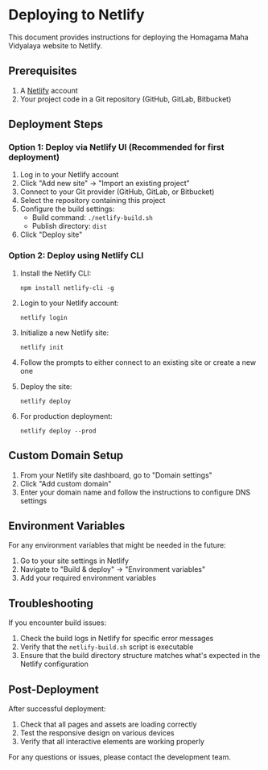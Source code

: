# Deploying to Netlify

This document provides instructions for deploying the Homagama Maha Vidyalaya website to Netlify.

## Prerequisites

1. A [Netlify](https://www.netlify.com/) account
2. Your project code in a Git repository (GitHub, GitLab, Bitbucket)

## Deployment Steps

### Option 1: Deploy via Netlify UI (Recommended for first deployment)

1. Log in to your Netlify account
2. Click "Add new site" → "Import an existing project"
3. Connect to your Git provider (GitHub, GitLab, or Bitbucket)
4. Select the repository containing this project
5. Configure the build settings:
   - Build command: `./netlify-build.sh`
   - Publish directory: `dist`
6. Click "Deploy site"

### Option 2: Deploy using Netlify CLI

1. Install the Netlify CLI:
   ```
   npm install netlify-cli -g
   ```

2. Login to your Netlify account:
   ```
   netlify login
   ```

3. Initialize a new Netlify site:
   ```
   netlify init
   ```

4. Follow the prompts to either connect to an existing site or create a new one

5. Deploy the site:
   ```
   netlify deploy
   ```

6. For production deployment:
   ```
   netlify deploy --prod
   ```

## Custom Domain Setup

1. From your Netlify site dashboard, go to "Domain settings"
2. Click "Add custom domain"
3. Enter your domain name and follow the instructions to configure DNS settings

## Environment Variables

For any environment variables that might be needed in the future:

1. Go to your site settings in Netlify
2. Navigate to "Build & deploy" → "Environment variables"
3. Add your required environment variables

## Troubleshooting

If you encounter build issues:

1. Check the build logs in Netlify for specific error messages
2. Verify that the `netlify-build.sh` script is executable
3. Ensure that the build directory structure matches what's expected in the Netlify configuration

## Post-Deployment

After successful deployment:

1. Check that all pages and assets are loading correctly
2. Test the responsive design on various devices
3. Verify that all interactive elements are working properly

For any questions or issues, please contact the development team.